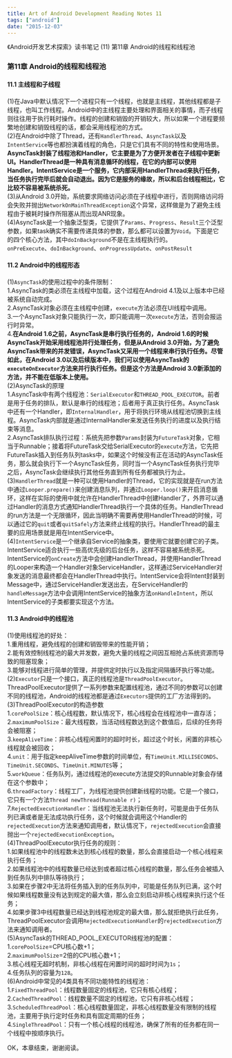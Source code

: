 ```yaml
---
title: Art of Android Development Reading Notes 11
tags: ["android"]
date: "2015-12-03"
---
```

《Android开发艺术探索》读书笔记 (11) 第11章 Android的线程和线程池 <!--more-->

### 第11章 Android的线程和线程池
#### 11.1 主线程和子线程
(1)在Java中默认情况下一个进程只有一个线程，也就是主线程，其他线程都是子线程，也叫工作线程。Android中的主线程主要处理和界面相关的事情，而子线程则往往用于执行耗时操作。线程的创建和销毁的开销较大，所以如果一个进程要频繁地创建和销毁线程的话，都会采用线程池的方式。  
(2)在Android中除了Thread，还有`HandlerThread`、`AsyncTask`以及`IntentService`等也都扮演着线程的角色，只是它们具有不同的特性和使用场景。**AsyncTask封装了线程池和Handler，它主要是为了方便开发者在子线程中更新UI。HandlerThread是一种具有消息循环的线程，在它的内部可以使用Handler。IntentService是一个服务，它内部采用HandlerThread来执行任务，当任务执行完毕后就会自动退出。因为它是服务的缘故，所以和后台线程相比，它比较不容易被系统杀死。**  
(3)从Android 3.0开始，系统要求网络访问必须在子线程中进行，否则网络访问将会失败并抛出`NetworkOnMainThreadException`这个异常，这样做是为了避免主线程由于被耗时操作所阻塞从而出现ANR现象。  
(4)AsyncTask是一个抽象泛型类，它提供了`Params`、`Progress`、`Result`三个泛型参数，如果task确实不需要传递具体的参数，那么都可以设置为`Void`。下面是它的四个核心方法，其中`doInBackground`不是在主线程执行的。  
`onPreExecute`、`doInBackground`、`onProgressUpdate`、`onPostResult`  

#### 11.2 Android中的线程形态
(1)`AsyncTask`的使用过程中的条件限制：  
1.AsyncTask的类必须在主线程中加载，这个过程在Android 4.1及以上版本中已经被系统自动完成。  
2.AsyncTask对象必须在主线程中创建，`execute`方法必须在UI线程中调用。  
3.一个AsyncTask对象只能执行一次，即只能调用一次`execute`方法，否则会报运行时异常。  
4.**在Android 1.6之前，AsyncTask是串行执行任务的，Android 1.6的时候AsyncTask开始采用线程池并行处理任务，但是从Android 3.0开始，为了避免AsyncTask带来的并发错误，AsyncTask又采用一个线程来串行执行任务。尽管如此，在Android 3.0以及后续版本中，我们可以使用AsyncTask的`executeOnExecutor`方法来并行执行任务。但是这个方法是Android 3.0新添加的方法，并不能在低版本上使用。**  
(2)AsyncTask的原理  
1.AsyncTask中有两个线程池：`SerialExecutor`和`THREAD_POOL_EXECUTOR`。前者是用于任务的排队，默认是串行的线程池；后者用于真正执行任务。AsyncTask中还有一个Handler，即`InternalHandler`，用于将执行环境从线程池切换到主线程。AsyncTask内部就是通过InternalHandler来发送任务执行的进度以及执行结束等消息。  
2.AsyncTask排队执行过程：系统先把参数`Params`封装为`FutureTask`对象，它相当于Runnable；接着将FutureTask交给SerialExecutor的`execute`方法，它先把FutureTask插入到任务队列tasks中，如果这个时候没有正在活动的AsyncTask任务，那么就会执行下一个AsyncTask任务，同时当一个AsyncTask任务执行完毕之后，AsyncTask会继续执行其他任务直到所有任务都被执行为止。  
(3)`HandlerThread`就是一种可以使用Handler的Thread，它的实现就是在run方法中通过`Looper.prepare()`来创建消息队列，并通过`Looper.loop()`来开启消息循环，这样在实际的使用中就允许在HandlerThread中创建Handler了，外界可以通过Handler的消息方式通知HandlerThread执行一个具体的任务。HandlerThread的run方法是一个无限循环，因此当明确不需要再使用HandlerThread的时候，可以通过它的`quit`或者`quitSafely`方法来终止线程的执行。HandlerThread的最主要的应用场景就是用在IntentService中。  
(4)`IntentService`是一个继承自Service的抽象类，要使用它就要创建它的子类。IntentService适合执行一些高优先级的后台任务，这样不容易被系统杀死。IntentService的`onCreate`方法中会创建HandlerThread，并使用HandlerThread的Looper来构造一个Handler对象ServiceHandler，这样通过ServiceHandler对象发送的消息最终都会在HandlerThread中执行。IntentService会将Intent封装到Message中，通过ServiceHandler发送出去，在ServiceHandler的`handleMessage`方法中会调用IntentService的抽象方法`onHandleIntent`，所以IntentService的子类都要实现这个方法。  

#### 11.3 Android中的线程池
(1)使用线程池的好处：  
1.重用线程，避免线程的创建和销毁带来的性能开销；  
2.能有效控制线程池的最大并发数，避免大量的线程之间因互相抢占系统资源而导致的阻塞现象；  
3.能够对线程进行简单的管理，并提供定时执行以及指定间隔循环执行等功能。  
(2)`Executor`只是一个接口，真正的线程池是`ThreadPoolExecutor`。ThreadPoolExecutor提供了一系列参数来配置线程池，通过不同的参数可以创建不同的线程池，Android的线程池都是通过`Executors`提供的工厂方法得到的。  
(3)ThreadPoolExecutor的构造参数  
1.`corePoolSize`：核心线程数，默认情况下，核心线程会在线程池中一直存活；  
2.`maximumPoolSize`：最大线程数，当活动线程数达到这个数值后，后续的任务将会被阻塞；  
3.`keepAliveTime`：非核心线程闲置时的超时时长，超过这个时长，闲置的非核心线程就会被回收；  
4.`unit`：用于指定keepAliveTime参数的时间单位，有`TimeUnit.MILLISECONDS`、`TimeUnit.SECONDS`、`TimeUnit.MINUTES`等；  
5.`workQueue`：任务队列，通过线程池的execute方法提交的Runnable对象会存储在这个参数中；  
6.`threadFactory`：线程工厂，为线程池提供创建新线程的功能。它是一个接口，它只有一个方法`Thread newThread(Runnable r)`；  
7.`RejectedExecutionHandler`：当线程池无法执行新任务时，可能是由于任务队列已满或者是无法成功执行任务，这个时候就会调用这个Handler的`rejectedExecution`方法来通知调用者，默认情况下，`rejectedExecution`会直接抛出一个`rejectedExecutionException`。  
(4)ThreadPoolExecutor执行任务的规则：  
1.如果线程池中的线程数未达到核心线程的数量，那么会直接启动一个核心线程来执行任务；  
2.如果线程池中的线程数量已经达到或者超过核心线程的数量，那么任务会被插入到任务队列中排队等待执行；  
3.如果在步骤2中无法将任务插入到的任务队列中，可能是任务队列已满，这个时候如果线程数量没有达到规定的最大值，那么会立刻启动非核心线程来执行这个任务；  
4.如果步骤3中线程数量已经达到线程池规定的最大值，那么就拒绝执行此任务，ThreadPoolExecutor会调用`RejectedExecutionHandler`的`rejectedExecution`方法来通知调用者。  
(5)AsyncTask的THREAD_POOL_EXECUTOR线程池的配置：  
1.`corePoolSize`=CPU核心数+1；  
2.`maximumPoolSize`=2倍的CPU核心数+1；  
3.核心线程无超时机制，非核心线程在闲置时间的超时时间为`1s`；  
4.任务队列的容量为`128`。  
(6)Android中常见的4类具有不同功能特性的线程池：  
1.`FixedThreadPool`：线程数量固定的线程池，它只有核心线程；  
2.`CachedThreadPool`：线程数量不固定的线程池，它只有非核心线程；  
3.`ScheduledThreadPool`：核心线程数量固定，非核心线程数量没有限制的线程池，主要用于执行定时任务和具有固定周期的任务；  
4.`SingleThreadPool`：只有一个核心线程的线程池，确保了所有的任务都在同一个线程中按顺序执行。  

OK，本章结束，谢谢阅读。
